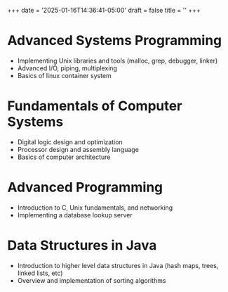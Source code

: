 +++
date = '2025-01-16T14:36:41-05:00'
draft = false
title = ''
+++

<h1 style="font-size:30px; ">Advanced Systems Programming</h1>
<p style="font-size:20px; " width= "10">
<ul>
<li>Implementing Unix libraries and tools (malloc, grep, debugger, linker)</li> 
<li>Advanced I/O, piping, multiplexing</li> 
<li>Basics of linux container system </li>
</ul>
</p>

<h1 style="font-size:30px; ">Fundamentals of Computer Systems</h1>
<p style="font-size:20px; " width= "10">
<ul>
<li>Digital logic design and optimization</li>
<li>Processor design and assembly language</li>
<li>Basics of computer architecture</li>
</ul>
</p>

<h1 style="font-size:30px; ">Advanced Programming</h1>
<p style="font-size:20px; " width= "10">
<ul>
<li>Introduction to C, Unix fundamentals, and networking</li>
<li>Implementing a database lookup server</li>
</ul>

</p>


<h1 style="font-size:30px; ">Data Structures in Java</h1>
<p style="font-size:20px; " width= "10">
<ul>
<li>Introduction to higher level data structures in Java (hash maps, trees, linked lists, etc)</li>
<li>Overview and implementation of sorting algorithms</li>
</ul>
</p>


